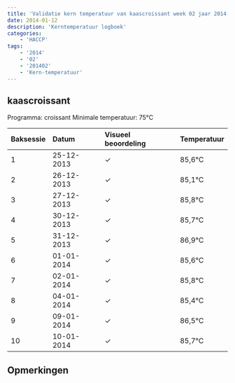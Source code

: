 ```yaml
---
title: 'Validatie kern temperatuur van kaascroissant week 02 jaar 2014'
date: 2014-01-12
description: 'Kerntemperatuur logboek'
categories:
    - 'HACCP'
tags:
    - '2014'
    - '02'
    - '201402'
    - 'Kern-temperatuur'
---
```


## kaascroissant

Programma: croissant
Minimale temperatuur: 75°C

| Baksessie | Datum | Visueel beoordeling | Temperatuur |
|:---|:---|:---|:---|
| 1 | 25-12-2013 | &check; | 85,6°C |
| 2 | 26-12-2013 | &check; | 85,1°C |
| 3 | 27-12-2013 | &check; | 85,8°C |
| 4 | 30-12-2013 | &check; | 85,7°C |
| 5 | 31-12-2013 | &check; | 86,9°C |
| 6 | 01-01-2014 | &check; | 85,6°C |
| 7 | 02-01-2014 | &check; | 85,8°C |
| 8 | 04-01-2014 | &check; | 85,4°C |
| 9 | 09-01-2014 | &check; | 86,5°C |
| 10 | 10-01-2014 | &check; | 85,7°C |

## Opmerkingen


